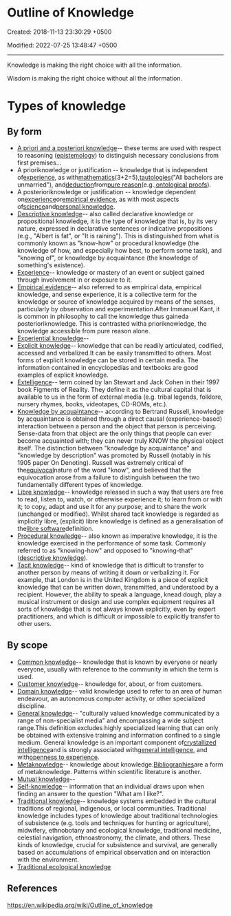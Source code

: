 # Outline of Knowledge

Created: 2018-11-13 23:30:29 +0500

Modified: 2022-07-25 13:48:47 +0500

---

Knowledge is making the right choice with all the information.

Wisdom is making the right choice without all the information.

# Types of knowledge

## By form

- [A priori and a posteriori knowledge](https://en.wikipedia.org/wiki/A_priori_and_a_posteriori)-- these terms are used with respect to reasoning ([epistemology](https://en.wikipedia.org/wiki/Epistemology)) to distinguish necessary conclusions from first premises...
- A prioriknowledge or justification -- knowledge that is independent of[experience](https://en.wikipedia.org/wiki/Experience), as with[mathematics](https://en.wikipedia.org/wiki/Mathematics)(3+2=5),[tautologies](https://en.wikipedia.org/wiki/Tautology_(grammar))("All bachelors are unmarried"), and[deduction](https://en.wikipedia.org/wiki/Deductive_reasoning)from[pure reason](https://en.wikipedia.org/wiki/Pure_reason)(e.g.,[ontological proofs](https://en.wikipedia.org/wiki/Ontological_argument)).
- A posterioriknowledge or justification -- knowledge dependent on[experience](https://en.wikipedia.org/wiki/Experience)or[empirical evidence](https://en.wikipedia.org/wiki/Empirical_evidence), as with most aspects of[science](https://en.wikipedia.org/wiki/Science)and[personal knowledge](https://en.wikipedia.org/wiki/Anecdotal_evidence).
- [Descriptive knowledge](https://en.wikipedia.org/wiki/Descriptive_knowledge)-- also called declarative knowledge or propositional knowledge, it is the type of knowledge that is, by its very nature, expressed in declarative sentences or indicative propositions (e.g., "Albert is fat", or "It is raining"). This is distinguished from what is commonly known as "know-how" or procedural knowledge (the knowledge of how, and especially how best, to perform some task), and "knowing of", or knowledge by acquaintance (the knowledge of something's existence).
- [Experience](https://en.wikipedia.org/wiki/Experience)-- knowledge or mastery of an event or subject gained through involvement in or exposure to it.
- [Empirical evidence](https://en.wikipedia.org/wiki/Empirical_evidence)-- also referred to as empirical data, empirical knowledge, and sense experience, it is a collective term for the knowledge or source of knowledge acquired by means of the senses, particularly by observation and experimentation.After Immanuel Kant, it is common in philosophy to call the knowledge thus gaineda posterioriknowledge. This is contrasted witha prioriknowledge, the knowledge accessible from pure reason alone.
- [Experiential knowledge](https://en.wikipedia.org/wiki/Experiential_knowledge)--
- [Explicit knowledge](https://en.wikipedia.org/wiki/Explicit_knowledge)-- knowledge that can be readily articulated, codified, accessed and verbalized.It can be easily transmitted to others. Most forms of explicit knowledge can be stored in certain media. The information contained in encyclopedias and textbooks are good examples of explicit knowledge.
- [Extelligence](https://en.wikipedia.org/wiki/Extelligence)-- term coined by Ian Stewart and Jack Cohen in their 1997 book Figments of Reality. They define it as the cultural capital that is available to us in the form of external media (e.g. tribal legends, folklore, nursery rhymes, books, videotapes, CD-ROMs, etc.).
- [Knowledge by acquaintance](https://en.wikipedia.org/wiki/Knowledge_by_acquaintance)-- according to Bertrand Russell, knowledge by acquaintance is obtained through a direct causal (experience-based) interaction between a person and the object that person is perceiving. Sense-data from that object are the only things that people can ever become acquainted with; they can never truly KNOW the physical object itself. The distinction between "knowledge by acquaintance" and "knowledge by description" was promoted by Russell (notably in his 1905 paper On Denoting). Russell was extremely critical of the[equivocal](https://en.wikipedia.org/wiki/Equivocal)nature of the word "know", and believed that the equivocation arose from a failure to distinguish between the two fundamentally different types of knowledge.
- [Libre knowledge](https://en.wikipedia.org/wiki/Libre_knowledge)-- knowledge released in such a way that users are free to read, listen to, watch, or otherwise experience it; to learn from or with it; to copy, adapt and use it for any purpose; and to share the work (unchanged or modified). Whilst shared tacit knowledge is regarded as implicitly libre, (explicit) libre knowledge is defined as a generalisation of the[libre software](https://en.wikipedia.org/wiki/Libre_software)definition.
- [Procedural knowledge](https://en.wikipedia.org/wiki/Procedural_knowledge)-- also known as imperative knowledge, it is the knowledge exercised in the performance of some task. Commonly referred to as "knowing-how" and opposed to "knowing-that" ([descriptive knowledge](https://en.wikipedia.org/wiki/Descriptive_knowledge)).
- [Tacit knowledge](https://en.wikipedia.org/wiki/Tacit_knowledge)-- kind of knowledge that is difficult to transfer to another person by means of writing it down or verbalizing it. For example, that London is in the United Kingdom is a piece of explicit knowledge that can be written down, transmitted, and understood by a recipient. However, the ability to speak a language, knead dough, play a musical instrument or design and use complex equipment requires all sorts of knowledge that is not always known explicitly, even by expert practitioners, and which is difficult or impossible to explicitly transfer to other users.

## By scope

- [Common knowledge](https://en.wikipedia.org/wiki/Common_knowledge)-- knowledge that is known by everyone or nearly everyone, usually with reference to the community in which the term is used.
- [Customer knowledge](https://en.wikipedia.org/wiki/Customer_knowledge)-- knowledge for, about, or from customers.
- [Domain knowledge](https://en.wikipedia.org/wiki/Domain_knowledge)-- valid knowledge used to refer to an area of human endeavour, an autonomous computer activity, or other specialized discipline.
- [General knowledge](https://en.wikipedia.org/wiki/General_knowledge)-- "culturally valued knowledge communicated by a range of non-specialist media" and encompassing a wide subject range.This definition excludes highly specialized learning that can only be obtained with extensive training and information confined to a single medium. General knowledge is an important component of[crystallized intelligence](https://en.wikipedia.org/wiki/Crystallized_intelligence)and is strongly associated with[general intelligence](https://en.wikipedia.org/wiki/G_factor_(psychometrics)), and with[openness to experience](https://en.wikipedia.org/wiki/Openness_to_experience).
- [Metaknowledge](https://en.wikipedia.org/wiki/Metaknowledge)-- knowledge about knowledge.[Bibliographies](https://en.wikipedia.org/wiki/Bibliography)are a form of metaknowledge. Patterns within scientific literature is another.
- [Mutual knowledge](https://en.wikipedia.org/wiki/Mutual_knowledge)--
- [Self-knowledge](https://en.wikipedia.org/wiki/Self-knowledge_(psychology))-- information that an individual draws upon when finding an answer to the question "What am I like?".
- [Traditional knowledge](https://en.wikipedia.org/wiki/Traditional_knowledge)-- knowledge systems embedded in the cultural traditions of regional, indigenous, or local communities. Traditional knowledge includes types of knowledge about traditional technologies of subsistence (e.g. tools and techniques for hunting or agriculture), midwifery, ethnobotany and ecological knowledge, traditional medicine, celestial navigation, ethnoastronomy, the climate, and others. These kinds of knowledge, crucial for subsistence and survival, are generally based on accumulations of empirical observation and on interaction with the environment.
- [Traditional ecological knowledge](https://en.wikipedia.org/wiki/Traditional_ecological_knowledge)

## References

<https://en.wikipedia.org/wiki/Outline_of_knowledge>
